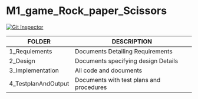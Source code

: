 # M1_game_Rock_paper_Scissors
[![Git Inspector](https://github.com/salvikajal/M1_game_Rock_paper_Scissors/actions/workflows/Git_Inspector.yml/badge.svg)](https://github.com/salvikajal/M1_game_Rock_paper_Scissors/actions/workflows/Git_Inspector.yml)


|        FOLDER  | DESCRIPTION                                                                                                       |
|----------------------|--------------------------------------------------------------------------------------------------------------
|1_Requiements | Documents Detailing Requirements
|2_Design      | Documents specifying design Details
|3_Implementation| All code and documents
|4_TestplanAndOutput| Documents with test plans and procedures
